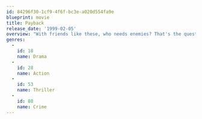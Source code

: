```yaml
---
id: 84296f30-1cf9-4f6f-bc3e-a020d554fa9e
blueprint: movie
title: Payback
release_date: '1999-02-05'
overview: "With friends like these, who needs enemies? That's the question bad guy Porter is left asking after his wife and partner steal his heist money and leave him for dead -- or so they think. Five months and an endless reservoir of bitterness later, Porter's partners and the crooked cops on his tail learn how bad payback can be."
genres:
  -
    id: 18
    name: Drama
  -
    id: 28
    name: Action
  -
    id: 53
    name: Thriller
  -
    id: 80
    name: Crime
---
```

